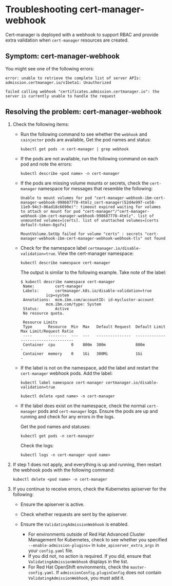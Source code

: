# Troubleshooting cert-manager-webhook

Cert-manager is deployed with a webhook to support RBAC and provide extra validation when `cert-manager` resources are created.

## Symptom: cert-manager-webhook

You might see one of the following errors:

```
error: unable to retrieve the complete list of server APIs: admission.certmanager.io/v1beta1: Unauthorized
```

```
failed calling webhook "certificates.admission.certmanager.io": the server is currently unable to handle the request
```

## Resolving the problem: cert-manager-webhook

1. Check the following items:

    - Run the following command to see whether the `webhook` and `cainjector` pods are available, Get the pod names and status:

      ```
      kubectl get pods -n cert-manager | grep webhook
      ```

    - If the pods are not available, run the following command on each pod and note the errors:

      ```
      kubectl describe <pod name> -n cert-manager
      ```

    - If the pods are missing volume mounts or secrets, check the `cert-manager` namespace for messages that resemble the following:

      ```
      Unable to mount volumes for pod "cert-manager-webhook-ibm-cert-manager-webhook-998687778-4tmlz_cert-manager(52d4e997-ce58-11e9-94c3-06ad18c6690e)": timeout expired waiting for volumes to attach or mount for pod "cert-manager"/"cert-manager-webhook-ibm-cert-manager-webhook-998687778-4tmlz". list of unmounted volumes=[certs]. list of unattached volumes=[certs default-token-8gsfx]
      ```

      ```
      MountVolume.SetUp failed for volume "certs" : secrets "cert-manager-webhook-ibm-cert-manager-webhook-webhook-tls" not found
      ```

    - Check for the namespace label `certmanager.io/disable-validation=true`. View the cert-manager namespace:

      ```
      kubectl describe namespace cert-manager
      ```

      The output is similar to the following example. Take note of the label:

      ```
      $ kubectl describe namespace cert-manager
       Name:         cert-manager
       Labels:       certmanager.k8s.io/disable-validation=true
                 icp=system
       Annotations:  mcm.ibm.com/accountID: id-mycluster-account
                 mcm.ibm.com/type: System
       Status:       Active
       No resource quota.

       Resource Limits
       Type       Resource  Min  Max   Default Request  Default Limit  Max Limit/Request Ratio
       ----       --------  ---  ---   ---------------  -------------  -----------------------
       Container  cpu       0    800m  300m             800m           -
       Container  memory    0    1Gi   300Mi            1Gi            -
      ```

    - If the label is not on the namespace, add the label and restart the `cert-manager` webhook pods. Add the label:

      ```
      kubectl label namespace cert-manager certmanager.io/disable-validation=true
      ```

      ```
      kubectl delete <pod name> -n cert-manager
      ```

    - If the label does exist on the namespace, check the normal `cert-manager` pods and `cert-manager` logs. Ensure the pods are up and running and check for any errors in the logs.

      Get the pod names and statuses:

      ```
      kubectl get pods -n cert-manager
      ```

      Check the logs:

      ```
      kubectl logs -n cert-manager <pod name>
      ```

2. If step 1 does not apply, and everything is up and running, then restart the webhook pods with the following command:

   ```
   kubectl delete <pod name> -n cert-manager
   ```

3. If you continue to receive errors, check the Kubernetes apiserver for the following:

    - Ensure the apiserver is active.
    - Check whether requests are sent by the apiserver.
    - Ensure the `ValidatingAdmissionWebhook` is enabled.

         - For environments outside of Red Hat Advanced Cluster Management for Kubernetes, check to see whether you specified `--enable-admission-plugins=` in `kube_apiserver_extra_args` in your `config.yaml` file. 
         - If you did not, no action is required. If you did, ensure that `ValidatingAdmissionWebhook` displays in the list.
         - For Red Hat OpenShift environments, check the `master-config.yaml`. If `admissionConfig.pluginConfig` does not contain `ValidatingAdmissionWebhook`, you must add it.

